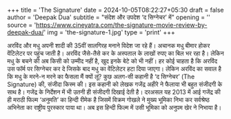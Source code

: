 +++
title = 'The Signature'
date = 2024-10-05T08:22:27+05:30
draft = false
author = 'Deepak Dua'
subtitle = "संदेश और उपदेश ‘द सिग्नेचर’ में"
opening = ''
source = 'https://www.cineyatra.com/the-signature-movie-review-by-deepak-dua/'
img = 'the-signature-1.jpg'
type = 'print'
+++

अरविंद और मधु अपनी शादी की 35वीं सालगिरह मनाने विदेश जा रहे हैं। अचानक मधु बीमार होकर वेंटिलेटर पर पहुंच जाती है। अरविंद जैसे-तैसे कर के अस्पताल के लाखों रुपए का बिल भर रहा है। लेकिन मधु के बचने की अब किसी को उम्मीद नहीं है, खुद इनके बेटे को भी नहीं। हर कोई चाहता है कि अरविंद उस फॉर्म पर सिग्नेचर कर दे जिसके बाद मधु का वेंटिलेटर हटा दिया जाएगा। लेकिन अरविंद का सवाल है कि मधु के मरने-न मरने का फैसला मैं क्यों लूं? कुछ अलग-सी कहानी है ‘द सिग्नेचर’ (The Signature) की, संजीदा किस्म की। इस कहानी को लेखक गजेंद्र अहीरे ने फैलाया भी बहुत संजीदगी के साथ है। गजेंद्र के निर्देशन में भी उतनी ही संजीदगी दिखाई देती है। दरअसल यह 2013 में आई गजेंद्र की ही मराठी फिल्म ‘अनुमति’ का हिन्दी रीमेक है जिसमें विक्रम गोखले ने मुख्य भूमिका निभा कर सर्वश्रेष्ठ अभिनेता का राष्ट्रीय पुरस्कार पाया था। अब इस हिन्दी फिल्म में उसी भूमिका को अनुपम खेर ने निभाया है।
